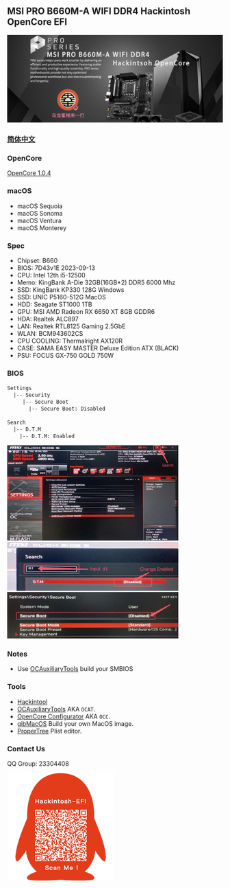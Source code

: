 ## MSI PRO B660M-A WIFI DDR4 Hackintosh OpenCore EFI

![image](Screenshot/Motherbord.jpg)

### [简体中文](README.zh_CN.md)


### OpenCore

[OpenCore 1.0.4](https://github.com/acidanthera/OpenCorePkg)


### macOS

- macOS Sequoia
- macOS Sonoma
- macOS Ventura
- macOS Monterey


### Spec

- Chipset: B660
- BIOS: 7D43v1E 2023-09-13
- CPU: Intel 12th i5-12500
- Memo: KingBank A-Die 32GB(16GB*2) DDR5 6000 Mhz
- SSD: KingBank  KP330 128G Windows
- SSD: UNIC P5160-512G MacOS
- HDD: Seagate ST1000 1TB
- GPU: MSI AMD Radeon RX 6650 XT 8GB GDDR6
- HDA: Realtek ALC897
- LAN: Realtek RTL8125 Gaming  2.5GbE
- WLAN: BCM943602CS
- CPU COOLING: Thermalright AX120R
- CASE:  SAMA EASY MASTER Deluxe Edition ATX (BLACK)
- PSU:  FOCUS GX-750 GOLD 750W


### BIOS

```
Settings
  |-- Security
     |-- Secure Boot
       |-- Secure Boot: Disabled
       
Search
  |-- D.T.M
    |-- D.T.M: Enabled
```

<img src="Screenshot/Search.png" alt="image" style="zoom:50%;" />

<img src="Screenshot/D.T.M.png" alt="image" style="zoom:50%;" />

<img src="Screenshot/SecureBoot.png" alt="image" style="zoom:50%;" />



### Notes

 - Use [OCAuxiliaryTools](https://github.com/ic005k/OCAuxiliaryTools) build your SMBIOS


### Tools

- [Hackintool](https://github.com/headkaze/Hackintool) 
- [OCAuxiliaryTools](https://github.com/ic005k/OCAuxiliaryTools) AKA `OCAT`.
- [OpenCore Configurator](https://mackie100projects.altervista.org/opencore-configurator/) AKA `OCC`.
- [gibMacOS](https://github.com/corpnewt/gibMacOS) Build your own MacOS image.
- [ProperTree](https://github.com/corpnewt/ProperTree) Plist editor.


### Contact Us

QQ Group: 23304408

![image](Screenshot/QRCode.png)
